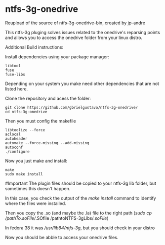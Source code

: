# ntfs-3g-onedrive
 Reupload of the source of ntfs-3g-onedrive-bin, created by jp-andre

This ntfs-3g pluging solves issues related to the onedrive's reparsing points and allows you to access the onedrive folder from your linux distro.


Additional Build instructions:

Install dependencies using your package manager:
```
libtool
fuse
fuse-libs
```
Depending on your system you make need other dependencies that are not listed here.


Clone the repository and acess the folder:
```
git clone https://github.com/gbrielgustavo/ntfs-3g-onedrive/
cd ntfs-3g-onedrive
```

Then you must config the makefile
```
libtoolize --force
aclocal
autoheader
automake --force-missing --add-missing
autoconf
./configure
```

Now you just make and install:
```
make
sudo make install
```

#Important
The plugin files should be copied to your ntfs-3g lib folder, but sometimes this doesn't happen.

In this case, you check the output of the *make install* command to identify where the files were installed.

Then you copy the .so (and maybe the .la) file to the right path (*sudo cp /pathTo.soFile/*.SOfile /pathtoNTFS-3gLibs/*.soFile*)

In fedora 38 it was */usr/lib64/ntfs-3g*, but you should check in your distro

Now you should be abble to access your onedrive files.
